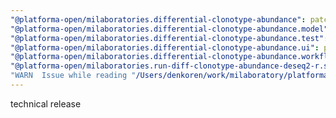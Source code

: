 ```yaml
---
"@platforma-open/milaboratories.differential-clonotype-abundance": patch
"@platforma-open/milaboratories.differential-clonotype-abundance.model": patch
"@platforma-open/milaboratories.differential-clonotype-abundance.test": patch
"@platforma-open/milaboratories.differential-clonotype-abundance.ui": patch
"@platforma-open/milaboratories.differential-clonotype-abundance.workflow": patch
"@platforma-open/milaboratories.run-diff-clonotype-abundance-deseq2-r.software": patch
"WARN  Issue while reading "/Users/denkoren/work/milaboratory/platforma/platforma-open/differential-clonotype-abundance/.npmrc". Failed to replace env in config: ${NPMJS_TOKEN}": patch
---
```


technical release
